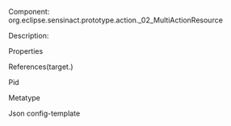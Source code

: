 


Component: 
org.eclipse.sensinact.prototype.action._02_MultiActionResource

Description:


Properties


References(target.)

Pid

Metatype


Json config-template